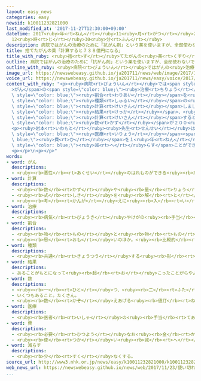 ```yaml
---
layout: easy_news
categories: easy
newsid: k10011232821000
last_modified_at: '2017-11-27T12:30:00+09:00'
datetime: 2017<ruby>年<rt>ねん</rt></ruby>11<ruby>月<rt>がつ</rt></ruby>27<ruby>日<rt>にち</rt></ruby>
  12<ruby>時<rt>じ</rt></ruby>30<ruby>分<rt>ふん</rt></ruby>
description: 病院ではがんの治療のために「抗がん剤」という薬を使いますが、全部使わないで残ることがあります。
title: 捨てたがんの薬「計算すると７３８億円になる」
title_with_ruby: <ruby>捨<rt>す</rt></ruby>てたがんの<ruby>薬<rt>くすり</rt></ruby>「<ruby>計算<rt>けいさん</rt></ruby>すると７３８<ruby>億<rt>おく</rt></ruby><ruby>円<rt>えん</rt></ruby>になる」
outline: 病院ではがんの治療のために「抗がん剤」という薬を使いますが、全部使わないで残ることがあります。
outline_with_ruby: <ruby>病院<rt>びょういん</rt></ruby>ではがんの<ruby>治療<rt>ちりょう</rt></ruby>のために「<ruby>抗<rt>こう</rt></ruby>がん<ruby>剤<rt>ざい</rt></ruby>」という<ruby>薬<rt>くすり</rt></ruby>を<ruby>使<rt>つか</rt></ruby>いますが、<ruby>全部<rt>ぜんぶ</rt></ruby><ruby>使<rt>つか</rt></ruby>わないで<ruby>残<rt>のこ</rt></ruby>ることがあります。
image_url: https://newswebeasy.github.io/ja201711/news/web/image/2017/11/23/K10011232821_1711230708_1711230710_01_03.jpg
voice_url: https://newswebeasy.github.io/ja201711/news/easy/voice/2017/11/27/k10011232821000.mp3
content_with_ruby: "<p><ruby>病院<rt>びょういん</rt></ruby>では<span style=\"color: blue;\"\
  >がん</span>の<span style=\"color: blue;\"><ruby>治療<rt>ちりょう</rt></ruby></span>のために「<ruby>抗<rt>こう</rt></ruby>がん<ruby>剤<rt>ざい</rt></ruby>」という<ruby>薬<rt>くすり</rt></ruby>を<ruby>使<rt>つか</rt></ruby>いますが、<ruby>全部<rt>ぜんぶ</rt></ruby><ruby>使<rt>つか</rt></ruby>わないで<ruby>残<rt>のこ</rt></ruby>ることがあります。<ruby>慶応大学大学院<rt>けいおうだいがくだいがくいん</rt></ruby>の<ruby>岩本隆<rt>いわもとたかし</rt></ruby><ruby>先生<rt>せんせい</rt></ruby>は、<ruby>使<rt>つか</rt></ruby>ったあとに<ruby>残<rt>のこ</rt></ruby>って<ruby>捨<rt>す</rt></ruby>てた<ruby>抗<rt>こう</rt></ruby>がん<ruby>剤<rt>ざい</rt></ruby>の<span\
  \ style=\"color: blue;\"><ruby>割合<rt>わりあい</rt></ruby></span>を<ruby>調<rt>しら</rt></ruby>べました。<ruby>去年<rt>きょねん</rt></ruby>７<ruby>月<rt>がつ</rt></ruby>〜<ruby>今年<rt>ことし</rt></ruby>６<ruby>月<rt>がつ</rt></ruby>に<ruby>売<rt>う</rt></ruby>っていた１００<span\
  \ style=\"color: blue;\"><ruby>種類<rt>しゅるい</rt></ruby></span>の<ruby>抗<rt>こう</rt></ruby>がん<ruby>剤<rt>ざい</rt></ruby>について、<ruby>国立<rt>こくりつ</rt></ruby>がん<ruby>研究<rt>けんきゅう</rt></ruby>センターと<ruby>一緒<rt>いっしょ</rt></ruby>に<span\
  \ style=\"color: blue;\"><ruby>計算<rt>けいさん</rt></ruby></span>しました。</p>\n<p>その<span\
  \ style=\"color: blue;\"><ruby>結果<rt>けっか</rt></ruby></span>、<ruby>捨<rt>す</rt></ruby>てた<ruby>抗<rt>こう</rt></ruby>がん<ruby>剤<rt>ざい</rt></ruby>が１０％ぐらいあることがわかりました。<ruby>値段<rt>ねだん</rt></ruby>を<span\
  \ style=\"color: blue;\"><ruby>計算<rt>けいさん</rt></ruby></span>すると７３８<ruby>億<rt>おく</rt></ruby><ruby>円<rt>えん</rt></ruby>になります。ベッドの<span\
  \ style=\"color: blue;\"><ruby>数<rt>かず</rt></ruby></span>が２００<ruby>以上<rt>いじょう</rt></ruby>ある<ruby>大<rt>おお</rt></ruby>きい<ruby>病院<rt>びょういん</rt></ruby>が６００<ruby>億<rt>おく</rt></ruby><ruby>円<rt>えん</rt></ruby>ぐらいの<ruby>抗<rt>こう</rt></ruby>がん<ruby>剤<rt>ざい</rt></ruby>を<ruby>捨<rt>す</rt></ruby>てていました。</p>\n\
  <p><ruby>岩本<rt>いわもと</rt></ruby><ruby>先生<rt>せんせい</rt></ruby>は「<ruby>残<rt>のこ</rt></ruby>った<ruby>薬<rt>くすり</rt></ruby>を<ruby>捨<rt>す</rt></ruby>てないでほかの<ruby>人<rt>ひと</rt></ruby>に<ruby>使<rt>つか</rt></ruby>うようにすると、<ruby>国<rt>くに</rt></ruby>の<span\
  \ style=\"color: blue;\"><ruby>医療<rt>いりょう</rt></ruby></span><span style=\"color:\
  \ blue;\"><ruby>費<rt>ひ</rt></ruby></span>を１<ruby>年<rt>ねん</rt></ruby>で５００<ruby>億<rt>おく</rt></ruby><ruby>円<rt>えん</rt></ruby>ぐらい<span\
  \ style=\"color: blue;\"><ruby>減<rt>へ</rt></ruby>らす</span>ことができるかもしれません」と<ruby>話<rt>はな</rt></ruby>しています。</p>\n\
  <p></p>\n<p></p>"
words:
- word: がん
  descriptions:
  - <ruby><rb>悪性</rb><rt>あくせい</rt></ruby>のはれものができる<ruby><rb>病気</rb><rt>びょうき</rt></ruby>。<ruby><rb>体</rb><rt>からだ</rt></ruby>の<ruby><rb>中</rb><rt>なか</rt></ruby>にできたがん<ruby><rb>細胞</rb><rt>さいぼう</rt></ruby>がどんどん<ruby><rb>増</rb><rt>ふ</rt></ruby>えて<ruby><rb>体</rb><rt>からだ</rt></ruby>に<ruby><rb>害</rb><rt>がい</rt></ruby>をあたえる。
- word: 計算
  descriptions:
  - <ruby><rb>数</rb><rt>かず</rt></ruby>や<ruby><rb>量</rb><rt>りょう</rt></ruby>を<ruby><rb>数</rb><rt>かぞ</rt></ruby>えること。
  - <ruby><rb>式</rb><rt>しき</rt></ruby>を<ruby><rb>解</rb><rt>と</rt></ruby>いて、<ruby><rb>答</rb><rt>こた</rt></ruby>えを<ruby><rb>出</rb><rt>だ</rt></ruby>すこと。
  - <ruby><rb>考</rb><rt>かんが</rt></ruby>えに<ruby><rb>入</rb><rt>い</rt></ruby>れておくこと。
- word: 治療
  descriptions:
  - <ruby><rb>病気</rb><rt>びょうき</rt></ruby>やけがの<ruby><rb>手当</rb><rt>てあ</rt></ruby>てをして<ruby><rb>治</rb><rt>なお</rt></ruby>すこと。
- word: 割合
  descriptions:
  - <ruby><rb>物</rb><rt>もの</rt></ruby>と<ruby><rb>物</rb><rt>もの</rt></ruby>との<ruby><rb>関係</rb><rt>かんけい</rt></ruby>を、<ruby><rb>数</rb><rt>かず</rt></ruby>で<ruby><rb>表</rb><rt>あらわ</rt></ruby>したもの。<ruby><rb>割</rb><rt>わり</rt></ruby>。<ruby><rb>率</rb><rt>りつ</rt></ruby>。<ruby><rb>歩合</rb><rt>ぶあい</rt></ruby>。
  - <ruby><rb>思</rb><rt>おも</rt></ruby>いのほか。<ruby><rb>比較的</rb><rt>ひかくてき</rt></ruby>。
- word: 種類
  descriptions:
  - <ruby><rb>共通</rb><rt>きょうつう</rt></ruby>する<ruby><rb>形</rb><rt>かたち</rt></ruby>や<ruby><rb>性質</rb><rt>せいしつ</rt></ruby>によって<ruby><rb>分</rb><rt>わ</rt></ruby>けたもの。
- word: 結果
  descriptions:
  - あることがもとになって<ruby><rb>起</rb><rt>お</rt></ruby>こったことがらやようす。
- word: 数
  descriptions:
  - <ruby><rb>一</rb><rt>ひと</rt></ruby>つ、<ruby><rb>二</rb><rt>ふた</rt></ruby>つ、<ruby><rb>三</rb><rt>みっ</rt></ruby>つなどと<ruby><rb>数</rb><rt>かぞ</rt></ruby>えた<ruby><rb>物</rb><rt>もの</rt></ruby>の<ruby><rb>数量</rb><rt>すうりょう</rt></ruby>。すう。
  - いくつもあること。たくさん。
  - <ruby><rb>数</rb><rt>かぞ</rt></ruby>えあげる<ruby><rb>値打</rb><rt>ねう</rt></ruby>ちのあるもの。なかま。
- word: 医療
  descriptions:
  - <ruby><rb>医者</rb><rt>いしゃ</rt></ruby>の<ruby><rb>手当</rb><rt>てあ</rt></ruby>てを<ruby><rb>受</rb><rt>う</rt></ruby>けて、<ruby><rb>病気</rb><rt>びょうき</rt></ruby>やけがなどを<ruby><rb>治</rb><rt>なお</rt></ruby>すこと。
- word: 費
  descriptions:
  - <ruby><rb>必要</rb><rt>ひつよう</rt></ruby>なお<ruby><rb>金</rb><rt>かね</rt></ruby>。
  - <ruby><rb>使</rb><rt>つか</rt></ruby>い<ruby><rb>減</rb><rt>へ</rt></ruby>らす。
- word: 減らす
  descriptions:
  - <ruby><rb>少</rb><rt>すく</rt></ruby>なくする。
source_url: http://www3.nhk.or.jp/news/easy/k10011232821000/k10011232821000.html
web_news_url: https://newswebeasy.github.io/news/web/2017/11/23/使い切れず廃棄の抗がん剤-年間730億円余-専門家調査
...
```

